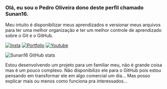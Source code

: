 ### Olá, eu sou o Pedro Oliveira dono deste perfil chamado Sunan16.
Meu intuito é disponibilizar meus aprendizados e versionar meus arquivos para ter uma melhor organização e ter um melhor controle de aprendizado sobre o Git e o GitHub.

[![Insta](https://img.shields.io/badge/Instagram-E4405F?style=for-the-badge&logo=instagram&logoColor=white)](https://www.instagram.com/dev_pedro_/)
[![Portfolio](https://img.shields.io/badge/Google_chrome-4285F4?style=for-the-badge&logo=Google-chrome&logoColor=white)](https://sunan16.github.io/Javascript/Projeto/index.html)
[![Youtube](https://img.shields.io/badge/YouTube-FF0000?style=for-the-badge&logo=youtube&logoColor=white)](https://www.youtube.com/channel/UCzpOKFncwA3Kh9GNpJ5osrA)

![Sunan16 GitHub stats](https://github-readme-stats.vercel.app/api?username=Sunan16&show_icons=true&theme=dark)

Estou desenvolvendo um projeto para um familiar meu, não é grande coisa mas é um pouco complexo. Não disponibilizo ele para o GitHub pois estou pensando em transformar ele em algo comercial um dia... Mas posso explicar mais ou menos como funciona pra interessados...
